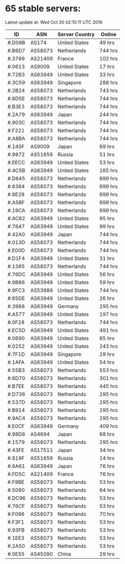 # 65 stable servers:

Latest update at: Wed Oct 30 02:10:11 UTC 2019

| ID | ASN | Server Country | Online |
| -- | --- | -------------- | ------ |
| #.D09B | AS174 | United States | 49 hrs |
| #.B6D7 | AS58073 | Netherlands | 744 hrs |
| #.3769 | AS21409 | France | 102 hrs |
| #.0613 | AS9009 | United States | 17 hrs |
| #.72B3 | AS63949 | United States | 33 hrs |
| #.3C59 | AS63949 | Singapore | 288 hrs |
| #.2B24 | AS58073 | Netherlands | 743 hrs |
| #.8D5E | AS58073 | Netherlands | 744 hrs |
| #.B3E3 | AS58073 | Netherlands | 744 hrs |
| #.2A79 | AS63949 | Japan | 244 hrs |
| #.903C | AS58073 | Netherlands | 744 hrs |
| #.F221 | AS58073 | Netherlands | 744 hrs |
| #.A8BA | AS58073 | Netherlands | 744 hrs |
| #.140F | AS9009 | Japan | 69 hrs |
| #.9872 | AS51659 | Russia | 51 hrs |
| #.EECC | AS63949 | United States | 53 hrs |
| #.4C5B | AS63949 | United States | 165 hrs |
| #.D645 | AS58073 | Netherlands | 699 hrs |
| #.6364 | AS58073 | Netherlands | 699 hrs |
| #.8E29 | AS58073 | Netherlands | 699 hrs |
| #.A5BF | AS58073 | Netherlands | 699 hrs |
| #.19CA | AS58073 | Netherlands | 699 hrs |
| #.AC62 | AS63949 | United States | 95 hrs |
| #.7647 | AS63949 | United States | 99 hrs |
| #.42A0 | AS63949 | Japan | 744 hrs |
| #.013D | AS58073 | Netherlands | 744 hrs |
| #.E00D | AS58073 | Netherlands | 744 hrs |
| #.D1F4 | AS63949 | United States | 31 hrs |
| #.1385 | AS58073 | Netherlands | 744 hrs |
| #.76DC | AS63949 | United States | 56 hrs |
| #.9B86 | AS63949 | United States | 59 hrs |
| #.9FC3 | AS53889 | United States | 744 hrs |
| #.65DE | AS63949 | United States | 26 hrs |
| #.3988 | AS63949 | Germany | 295 hrs |
| #.A577 | AS63949 | United States | 197 hrs |
| #.0F28 | AS58073 | Netherlands | 744 hrs |
| #.EC5D | AS63949 | United States | 491 hrs |
| #.0690 | AS63949 | United States | 65 hrs |
| #.0252 | AS63949 | United States | 243 hrs |
| #.7F1D | AS63949 | Singapore | 29 hrs |
| #.1AFA | AS63949 | United States | 54 hrs |
| #.55B3 | AS58073 | Netherlands | 553 hrs |
| #.6D70 | AS58073 | Netherlands | 301 hrs |
| #.B7EE | AS58073 | Netherlands | 445 hrs |
| #.D736 | AS58073 | Netherlands | 295 hrs |
| #.537D | AS58073 | Netherlands | 295 hrs |
| #.B914 | AS58073 | Netherlands | 295 hrs |
| #.9AC4 | AS58073 | Netherlands | 295 hrs |
| #.E0CF | AS63949 | Germany | 409 hrs |
| #.98D6 | AS4694 | Japan | 68 hrs |
| #.1579 | AS58073 | Netherlands | 295 hrs |
| #.43FE | AS17511 | Japan | 34 hrs |
| #.819F | AS51659 | Russia | 14 hrs |
| #.6A61 | AS63949 | Japan | 76 hrs |
| #.FD5C | AS21409 | France | 76 hrs |
| #.F9BE | AS58073 | Netherlands | 53 hrs |
| #.5090 | AS58073 | Netherlands | 64 hrs |
| #.DC96 | AS58073 | Netherlands | 53 hrs |
| #.76CF | AS58073 | Netherlands | 53 hrs |
| #.F096 | AS58073 | Netherlands | 70 hrs |
| #.F3F1 | AS58073 | Netherlands | 53 hrs |
| #.93FB | AS58073 | Netherlands | 53 hrs |
| #.1EE3 | AS58073 | Netherlands | 53 hrs |
| #.2A50 | AS58073 | Netherlands | 53 hrs |
| #.0E55 | AS45090 | China | 29 hrs |

